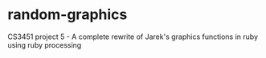 # random-graphics
CS3451 project 5 - A complete rewrite of Jarek's graphics functions in ruby using ruby processing
